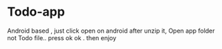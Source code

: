 # Todo-app
Android based , 
just click open on android after unzip it, 
Open app folder not Todo file.. press ok ok . then enjoy
